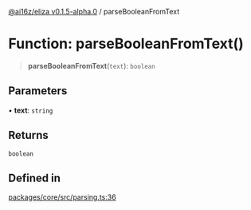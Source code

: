 [@ai16z/eliza v0.1.5-alpha.0](../index.md) / parseBooleanFromText

# Function: parseBooleanFromText()

> **parseBooleanFromText**(`text`): `boolean`

## Parameters

• **text**: `string`

## Returns

`boolean`

## Defined in

[packages/core/src/parsing.ts:36](https://github.com/mufasasa/eliza/blob/main/packages/core/src/parsing.ts#L36)
